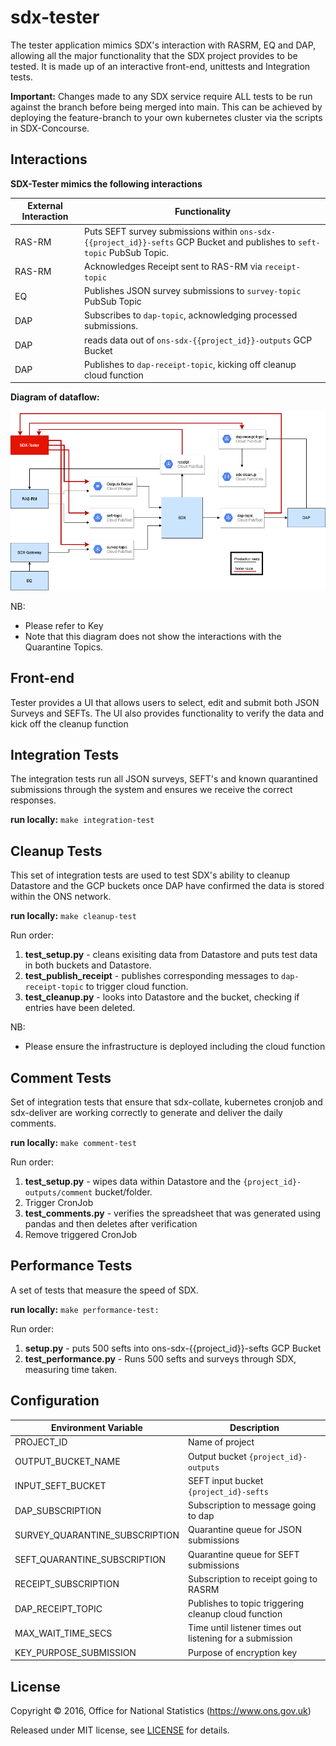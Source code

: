 # sdx-tester

The tester application mimics SDX's interaction with RASRM, EQ and DAP, allowing all the major functionality 
that the SDX project provides to be tested. It is made up of an interactive front-end, unittests and Integration tests.

**Important:** Changes made to any SDX service require ALL tests to be run against the branch before being
merged into main. This can be achieved by deploying the feature-branch to your own kubernetes cluster via the scripts
in SDX-Concourse.

## Interactions

**SDX-Tester mimics the following interactions**

| External Interaction | Functionality                                                                                                                 |
|----------------------|-------------------------------------------------------------------------------------------------------------------------------|
| RAS-RM               | Puts SEFT survey submissions within `ons-sdx-{{project_id}}-sefts` GCP Bucket and publishes to `seft-topic` PubSub Topic.     |
| RAS-RM               | Acknowledges Receipt sent to RAS-RM via `receipt-topic`                                                                       |
| EQ                   | Publishes JSON survey submissions to `survey-topic` PubSub Topic                                                              |
| DAP                  | Subscribes to `dap-topic`, acknowledging processed submissions.                                                               |
| DAP                  | reads data out of `ons-sdx-{{project_id}}-outputs` GCP Bucket                                                                 |
| DAP                  | Publishes to `dap-receipt-topic`, kicking off cleanup cloud function                                                          |

**Diagram of dataflow:**

![](./images/sdx-tester.png?raw=true)

NB:
- Please refer to Key
- Note that this diagram does not show the interactions with the Quarantine Topics.

## Front-end

Tester provides a UI that allows users to select, edit and submit both JSON Surveys and SEFTs. The UI also provides functionality
to verify the data and kick off the cleanup function 

## Integration Tests

The integration tests run all JSON surveys, SEFT's and known quarantined submissions through the system and ensures we
receive the correct responses.

**run locally:**
`make integration-test`

## Cleanup Tests

This set of integration tests are used to test SDX's ability to cleanup Datastore and the GCP buckets once DAP have
confirmed the data is stored within the ONS network.

**run locally:**
`make cleanup-test`

Run order:
1. **test_setup.py** - cleans exisiting data from Datastore and puts test data in both buckets and Datastore.
2. **test_publish_receipt** - publishes corresponding messages to `dap-receipt-topic` to trigger cloud function.
3. **test_cleanup.py** - looks into Datastore and the bucket, checking if entries have been deleted.


NB:
- Please ensure the infrastructure is deployed including the cloud function
 
## Comment Tests

Set of integration tests that ensure that sdx-collate, kubernetes cronjob and sdx-deliver are working correctly to
generate and deliver the daily comments.

**run locally:**
`make comment-test`

Run order:
1. **test_setup.py** - wipes data within Datastore and the `{project_id}-outputs/comment` bucket/folder. 
2. Trigger CronJob
3. **test_comments.py** - verifies the spreadsheet that was generated using pandas and then deletes after verification
4. Remove triggered CronJob


## Performance Tests

A set of tests that measure the speed of SDX.

**run locally:**
`make performance-test:`

Run order:
1. **setup.py** - puts 500 sefts into ons-sdx-{{project_id}}-sefts GCP Bucket
2. **test_performance.py** - Runs 500 sefts and surveys through SDX, measuring time taken.

## Configuration
| Environment Variable           | Description
|--------------------------------|------------------------------------
| PROJECT_ID                     | Name of project
| OUTPUT_BUCKET_NAME             | Output bucket `{project_id}-outputs`
| INPUT_SEFT_BUCKET              | SEFT input bucket `{project_id}-sefts`
| DAP_SUBSCRIPTION               | Subscription to message going to dap
| SURVEY_QUARANTINE_SUBSCRIPTION | Quarantine queue for JSON submissions
| SEFT_QUARANTINE_SUBSCRIPTION   | Quarantine queue for SEFT submissions
| RECEIPT_SUBSCRIPTION           | Subscription to receipt going to RASRM
| DAP_RECEIPT_TOPIC              | Publishes to topic triggering cleanup cloud function
| MAX_WAIT_TIME_SECS             | Time until listener times out listening for a submission
| KEY_PURPOSE_SUBMISSION         | Purpose of encryption key

## License

Copyright © 2016, Office for National Statistics (https://www.ons.gov.uk)

Released under MIT license, see [LICENSE](LICENSE) for details.